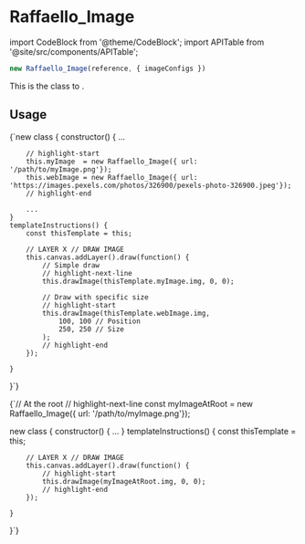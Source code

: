 # Raffaello_Image

import CodeBlock from '@theme/CodeBlock';
import APITable from '@site/src/components/APITable';

```javascript
new Raffaello_Image(reference, { imageConfigs })
```

This is the class to .

## Usage

<CodeBlock className="small-code" language="javascript" title='Within the global class'>
{`new class {
    constructor() {
        ...

        // highlight-start
        this.myImage  = new Raffaello_Image({ url: '/path/to/myImage.png'});
        this.webImage = new Raffaello_Image({ url: 'https://images.pexels.com/photos/326900/pexels-photo-326900.jpeg'});
        // highlight-end

        ...
    }
    templateInstructions() {
        const thisTemplate = this;
        
        // LAYER X // DRAW IMAGE
        this.canvas.addLayer().draw(function() {
            // Simple draw
            // highlight-next-line
            this.drawImage(thisTemplate.myImage.img, 0, 0);

            // Draw with specific size
            // highlight-start
            this.drawImage(thisTemplate.webImage.img, 
                100, 100 // Position
                250, 250 // Size
            );
            // highlight-end
        });

    }
}`}
</CodeBlock>


<CodeBlock className="small-code" language="javascript" title='At the project root'>
{`// At the root
// highlight-next-line
const myImageAtRoot  = new Raffaello_Image({ url: '/path/to/myImage.png'});

new class {
    constructor() { ... }
    templateInstructions() {
        const thisTemplate = this;
        
        // LAYER X // DRAW IMAGE
        this.canvas.addLayer().draw(function() {
            // highlight-start
            this.drawImage(myImageAtRoot.img, 0, 0);
            // highlight-end
        });
        
    }
}`}
</CodeBlock>